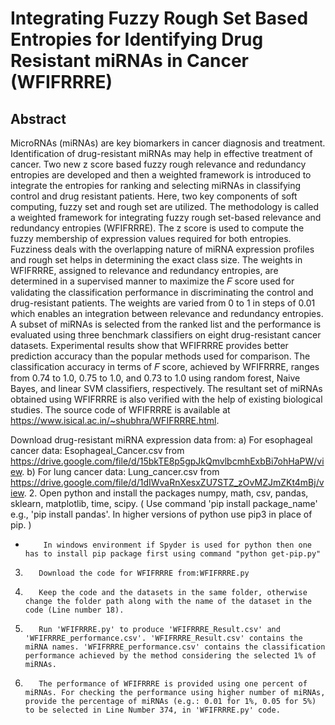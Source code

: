 # Integrating Fuzzy Rough Set Based Entropies for Identifying Drug Resistant miRNAs in Cancer (WFIFRRRE)

## Abstract
MicroRNAs (miRNAs) are key biomarkers in cancer diagnosis and treatment. Identification of drug-resistant
miRNAs may help in effective treatment of cancer. Two new z score based fuzzy rough relevance and
redundancy entropies are developed and then a weighted framework is introduced to integrate the entropies
for ranking and selecting miRNAs in classifying control and drug resistant patients. Here, two key components
of soft computing, fuzzy set and rough set are utilized. The methodology is called a weighted framework
for integrating fuzzy rough set-based relevance and redundancy entropies (WFIFRRRE). The z score is used
to compute the fuzzy membership of expression values required for both entropies. Fuzziness deals with the
overlapping nature of miRNA expression profiles and rough set helps in determining the exact class size.
The weights in WFIFRRRE, assigned to relevance and redundancy entropies, are determined in a supervised
manner to maximize the 𝐹 score used for validating the classification performance in discriminating the
control and drug-resistant patients. The weights are varied from 0 to 1 in steps of 0.01 which enables an
integration between relevance and redundancy entropies. A subset of miRNAs is selected from the ranked list
and the performance is evaluated using three benchmark classifiers on eight drug-resistant cancer datasets.
Experimental results show that WFIFRRRE provides better prediction accuracy than the popular methods used
for comparison. The classification accuracy in terms of 𝐹 score, achieved by WFIFRRRE, ranges from 0.74 to
1.0, 0.75 to 1.0, and 0.73 to 1.0 using random forest, Naive Bayes, and linear SVM classifiers, respectively.
The resultant set of miRNAs obtained using WFIFRRRE is also verified with the help of existing biological
studies. The source code of WFIFRRRE is available at https://www.isical.ac.in/~shubhra/WFIFRRRE.html.


Download drug-resistant miRNA expression data from:
a)        For esophageal cancer data: Esophageal_Cancer.csv from https://drive.google.com/file/d/15bkTE8p5gpJkQmvlbcmhExbBi7ohHaPW/view.
b)        For lung cancer data: Lung_cancer.csv from https://drive.google.com/file/d/1dIWvaRnXesxZU7STZ_zOvMZJmZKt4mBj/view.
2.        Open python and install the packages numpy, math, csv, pandas, sklearn, matplotlib, time, scipy.
        ( Use command 'pip install package_name' e.g., 'pip install pandas'. In higher versions of python use pip3 in place of pip. )
*         In windows environment if Spyder is used for python then one has to install pip package first using command "python get-pip.py"
3.        Download the code for WFIFRRRE from:WFIFRRRE.py
4.        Keep the code and the datasets in the same folder, otherwise change the folder path along with the name of the dataset in the code (Line number 18).
5.        Run 'WFIFRRRE.py' to produce 'WFIFRRRE_Result.csv' and 'WFIFRRRE_performance.csv'. 'WFIFRRRE_Result.csv' contains the miRNA names. 'WFIFRRRE_performance.csv' contains the classification performance achieved by the method considering the selected 1% of miRNAs.
6.        The performance of WFIFRRRE is provided using one percent of miRNAs. For checking the performance using higher number of miRNAs, provide the percentage of miRNAs (e.g.: 0.01 for 1%, 0.05 for 5%) to be selected in Line Number 374, in 'WFIFRRRE.py' code.
